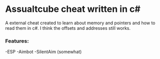 # Assualtcube cheat written in c# #
A external cheat created to learn about memory and pointers and how to read them in c#. I think the offsets and addresses still works.

### Features: ###
-ESP
-Aimbot
-SilentAim (somewhat)
